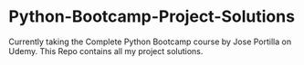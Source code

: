 # Python-Bootcamp-Project-Solutions
Currently taking the Complete Python Bootcamp course by Jose Portilla on Udemy. This Repo contains all my project solutions. 
